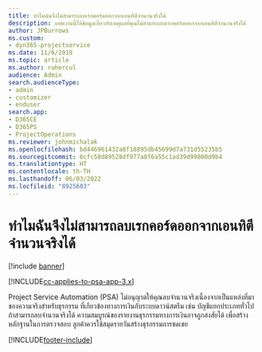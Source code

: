 ```yaml
---
title: ทำไมฉันจึงไม่สามารถลบเรกคอร์ดออกจากเอนทิตีจำนวนจริงได้
description: บทความนี้ให้ข้อมูลเกี่ยวกับเหตุผลที่คุณไม่สามารถลบเรกคอร์ดออกจากเอนทิตีจำนวนจริงได้
author: JPBurrows
ms.custom:
- dyn365-projectservice
ms.date: 11/6/2018
ms.topic: article
ms.author: ruhercul
audience: Admin
search.audienceType:
- admin
- customizer
- enduser
search.app:
- D365CE
- D365PS
- ProjectOperations
ms.reviewer: johnmichalak
ms.openlocfilehash: bd446961432a8f18895db45699d7a731d55235b5
ms.sourcegitcommit: 6cfc50d89528df977a8f6a55c1ad39d99800d9b4
ms.translationtype: HT
ms.contentlocale: th-TH
ms.lasthandoff: 06/03/2022
ms.locfileid: "8925603"
---
```

# <a name="why-cant-i-delete-records-from-the-actuals-entity"></a>ทำไมฉันจึงไม่สามารถลบเรกคอร์ดออกจากเอนทิตีจำนวนจริงได้

[!include [banner](../includes/psa-now-project-operations.md)]

[!INCLUDE[cc-applies-to-psa-app-3.x](../includes/cc-applies-to-psa-app-3x.md)]

Project Service Automation (PSA) ไม่อนุญาตให้คุณลบจำนวนจริงเนื่องจากเป็นแหล่งที่มาของความจริงสำหรับธุรกรรม ที่เกียวข้องทางการเงินกับระบบดาวน์สตรีม เช่น บัญชีแยกประเภททั่วไป ถ้าสามารถลบจำนวนจริงได้ ความสมบูรณ์ของรายงานธุรกรรมทางการเงินอาจถูกสงสัยได้ เพื่อสร้างหลักฐานในการตรวจสอบ ลูกค้าควรใช้สมุดรายวันสร้างธุรกรรมการชดเชย



[!INCLUDE[footer-include](../includes/footer-banner.md)]
